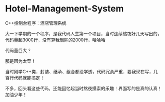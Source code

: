 # Hotel-Management-System
C++控制台程序：酒店管理系统

大一下学期的一个程序，是我代码人生第一个项目，当时连续熬夜好几天写出的，代码量超3000行，没有算我删除的2000行，哈哈哈

代码量巨大？

那是因为太菜！

当时刚学C++类，封装、继承、组合都没学透，代码冗余严重，要我现在写，几百行代码就能搞定！

不多，回头看这些代码，还能回忆起当时熬夜摸索的乐趣！界面写的是真的认真！加油少年！
